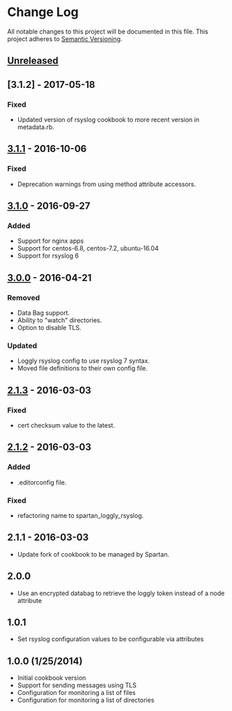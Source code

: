 # Change Log
All notable changes to this project will be documented in this file.
This project adheres to [Semantic Versioning](http://semver.org/).

## [Unreleased]

## [3.1.2] - 2017-05-18
### Fixed
- Updated version of rsyslog cookbook to more recent version in metadata.rb.

## [3.1.1] - 2016-10-06
### Fixed
- Deprecation warnings from using method attribute accessors.

## [3.1.0] - 2016-09-27
### Added
- Support for nginx apps
- Support for centos-6.8, centos-7.2, ubuntu-16.04
- Support for rsyslog 6

## [3.0.0] - 2016-04-21
### Removed
- Data Bag support.
- Ability to "watch" directories.
- Option to disable TLS.

### Updated
- Loggly rsyslog config to use rsyslog 7 syntax.
- Moved file definitions to their own config file.

## [2.1.3] - 2016-03-03
### Fixed
- cert checksum value to the latest.

## [2.1.2] - 2016-03-03
### Added
- .editorconfig file.

### Fixed
- refactoring name to spartan_loggly_rsyslog.

## 2.1.1 - 2016-03-03
- Update fork of cookbook to be managed by Spartan.

## 2.0.0
- Use an encrypted databag to retrieve the loggly token instead of a node attribute

## 1.0.1
- Set rsyslog configuration values to be configurable via attributes

## 1.0.0 (1/25/2014)
- Initial cookbook version
- Support for sending messages using TLS
- Configuration for monitoring a list of files
- Configuration for monitoring a list of directories

[Unreleased]: https://github.com/spartansystems/spartan_loggly_rsyslog-cookbookcompare/v3.1.1...HEAD
[3.1.1]: https://github.com/spartansystems/spartan_loggly_rsyslog-cookbookcompare/v3.1.0..v3.1.1
[3.1.0]: https://github.com/spartansystems/spartan_loggly_rsyslog-cookbookcompare/v3.0.0..v3.1.0
[3.0.0]: https://github.com/spartansystems/spartan_loggly_rsyslog-cookbookcompare/v2.1.3...v3.0.0
[2.1.3]: https://github.com/spartansystems/spartan_loggly_rsyslog-cookbookcompare/v2.1.2...v2.1.3
[2.1.2]: https://github.com/spartansystems/spartan_loggly_rsyslog-cookbook/compare/v2.1.1...v2.1.2

